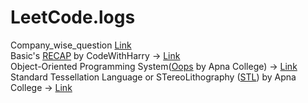 # LeetCode.logs

Company_wise_question [Link](https://github.com/Abhaykushwah/LeetCode.logs/blob/main/STL/company_wise_question.json)  
Basic's [RECAP](https://github.com/Abhaykushwah/LeetCode.logs/tree/main/Recap) by CodeWithHarry -> [Link](https://www.youtube.com/watch?v=yGB9jhsEsr8)  
Object-Oriented Programming System([Oops](https://github.com/Abhaykushwah/LeetCode.logs/tree/main/Recap/oops) by Apna College) -> [Link](https://youtu.be/mlIUKyZIUUU)  
Standard Tessellation Language or STereoLithography ([STL](https://github.com/Abhaykushwah/LeetCode.logs/tree/main/STL)) by Apna College -> [Link](https://youtu.be/okhdtEk1iKk?)  
